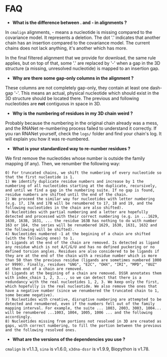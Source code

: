 
# FAQ

* **What is the difference between . and - in alignments ?**

In `cmalign` alignments, - means a nucleotide is missing compared to the covariance model. It represents a deletion. The dot '.' indicates that another chain has an insertion compared to the covariance model. The current chains does not lack anything, it's another which has more.

In the final filtered alignment that we provide for download, the same rule applies, but on top of that, some '.' are replaced by '-' when a gap in the 3D structure (a missing, unresolved nucleotide) is mapped to an insertion gap.

* **Why are there some gap-only columns in the alignment ?**

These columns are not completely gap-only, they contain at least one dash-gap '-'. This means an actual, physical nucleotide which should exist in the 3D structure should be located there. The previous and following nucleotides are **not** contiguous in space in 3D.

* **Why is the numbering of residues in my 3D chain weird ?**

Probably because the numbering in the original chain already was a mess, and the RNANet re-numbering process failed to understand it correctly. If you ran RNANet yourself, check the `logs/` folder and find your chain's log. It will explain you how it was re-numbered.

* **What is your standardized way to re-number residues ?**

We first remove the nucleotides whose number is outside the family mapping (if any). Then, we renumber the following way:

    0) For truncated chains, we shift the numbering of every nucleotide so that the first nucleotide is 1.
    1) We identify duplicate residue numbers and increase by 1 the numbering of all nucleotides starting at the duplicate, recursively, and until we find a gap in the numbering suite. If no gap is found, residue numbers are shifted until the end of the chain.
    2) We proceed the similar way for nucleotides with letter numbering (e.g. 17, 17A and 17B will be renumbered to 17, 18 and 19, and the following nucleotides in the chain are also shifted).
    3) Nucleotides with partial numbering and a letter are hopefully detected and processed with their correct numbering (e.g. in ...1629, 1630, 163B, 1631, ... the residue 163B has nothing to do with number 163 or 164, the series will be renumbered 1629, 1630, 1631, 1632 and the following will be shifted).
    4) Nucleotides numbered -1 at the begining of a chain are shifted (with the following ones) to 1.
    5) Ligands at the end of the chain are removed. Is detected as ligand any residue which is not A/C/G/U and has no defined puckering or no defined torsion angles. Residues are also considered to be ligands if they are at the end of the chain with a residue number which is more than 50 than the previous residue (ligands are sometimes numbered 1000 or 9999). Finally, residues "GNG", "E2C", "OHX", "IRI", "MPD", "8UZ" at then end of a chain are removed.
    6) Ligands at the begining of a chain are removed. DSSR annotates them with index_chain 1, 2, 3..., so we can detect that there is a redundancy with the real nucleotides 1, 2, 3. We keep only the first, which hopefully is the real nucleotide. We also remove the ones that have a negative number (since we renumbered the truncated chain to 1, some became negative).
    7) Nucleotides with creative, disruptive numbering are attempted to be detected and renumbered, even if the numbers fell out of the family mapping interval. For example, the suite ... 1003, 2003, 3003, 1004... will be renumbered ...1003, 1004, 1005, 1006 ... and the following accordingly.
    8) Nucleotides missing from portions not resolved in 3D are created as gaps, with correct numbering, to fill the portion between the previous and the following resolved ones.

* **What are the versions of the dependencies you use ?**

`cmalign` is v1.1.3, `sina` is v1.6.0, `x3dna-dssr` is v1.9.9, Biopython is v1.78.
    